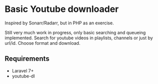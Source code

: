 Basic Youtube downloader
========================

Inspired by Sonarr/Radarr, but in PHP as an exercise.

Still very much work in progress, only basic searching and queueing implemented.
Search for youtube videos in playlists, channels or just by url/id.
Choose format and download.

Requirements
------------

- Laravel 7+
- youtube-dl



